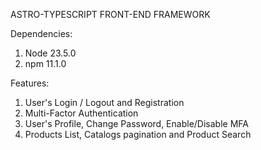 ASTRO-TYPESCRIPT FRONT-END FRAMEWORK

Dependencies:
1. Node 23.5.0
2. npm 11.1.0

Features:
1. User's Login / Logout and Registration
2. Multi-Factor Authentication
3. User's Profile, Change Password, Enable/Disable MFA
4. Products List, Catalogs pagination and Product Search
